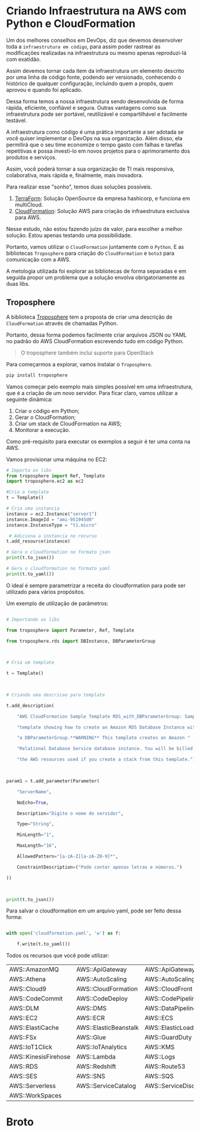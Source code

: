
# Criando Infraestrutura na AWS com Python e CloudFormation

Um dos melhores conselhos em DevOps, diz que devemos desenvolver toda a `infraestrutura em código`, para assim poder rastrear as modificações realizadas na infraestrutura ou mesmo apenas reproduzi-lá com exatidão.

Assim devemos tornar cada item da infraestrutura um elemento descrito por uma linha de código fonte, podendo ser versionado, conhecendo o histórico de qualquer configuração, incluindo quem a propôs, quem aprovou e quando foi aplicado.

Dessa forma temos a nossa infraestrutura sendo desenvolvida de forma rápida, eficiente, confiável e segura. Outras vantagens como sua infraestrutura pode ser portável, reutilizável e compartilhável e facilmente testável.

A infraestrutura como código é uma prática importante a ser adotada se você quiser implementar o DevOps na sua organização. Além disso, ela permitirá que o seu time economize o tempo gasto com falhas e tarefas repetitivas e possa investi-lo em novos projetos para o aprimoramento dos produtos e serviços. 

Assim, você poderá tornar a sua organização de TI mais responsiva, colaborativa, mais rápida e, finalmente, mais inovadora.

Para realizar esse "sonho", temos duas soluções possíveis.

1. [TerraForm](https://www.terraform.io/): Solução OpenSource da empresa hashicorp, e funciona em multiCloud.
2. [CloudFormation](https://aws.amazon.com/pt/cloudformation/?sc_channel=PS&sc_campaign=acquisition_BR&sc_publisher=google&sc_medium=english_cloudformation_b&sc_content=cloudformation_e&sc_detail=cloudformation&sc_category=cloudformation&sc_segment=159751569489&sc_matchtype=e&sc_country=BR&s_kwcid=AL!4422!3!159751569489!e!!g!!cloudformation&ef_id=EAIaIQobChMI68T_7Pbf4AIVUj0MCh3rfQrlEAAYASAAEgJw9vD_BwE:G:s): Solução AWS para criação de infraestrutura exclusiva para AWS.

Nesse estudo, não estou fazendo juízo de valor, para escolher a melhor solução. Estou apenas testando uma possibilidade.

Portanto, vamos utilizar o `CloudFormation` juntamente com o `Python`. E as bibliotecas `Troposphere` para criação do `CloudFormation` e `boto3` para comunicação com a AWS.

A metologia utilizada foi explorar as bibliotecas de forma separadas e em seguida propor um problema que a solução envolva obrigatoriamente as duas libs.

## Troposphere

A biblioteca [Troposphere](https://github.com/cloudtools/troposphere) tem a proposta de criar uma descrição de `CloudFormation` através de chamadas Python.

Portanto, dessa forma podemos facilmente criar arquivos JSON ou YAML no padrão do AWS CloudFormation escrevendo tudo em código Python.

> O troposphere também inclui suporte para OpenStack

Para começarmos a explorar, vamos instalar o `Troposphere`.

```bash
pip install troposphere
```

Vamos começar pelo exemplo mais simples possível em uma infraestrutura, que é a criação de um novo servidor. Para ficar claro, vamos utilizar a seguinte dinâmica:

1. Criar o código em Python;
2. Gerar o CloudFormation;
3. Criar um stack de CloudFormation na AWS;
4. Monitorar a execução.

Como pré-requisito para executar os exemplos a seguir é ter uma conta na AWS.

Vamos provisionar uma máquina no EC2:

```python
# Importa as libs
from troposphere import Ref, Template
import troposphere.ec2 as ec2

#Cria o template
t = Template()

# Cria uma instancia
instance = ec2.Instance("server1")
instance.ImageId = "ami-951945d0"
instance.InstanceType = "t1.micro"

 # Adiciona a instancia no recurso
t.add_resource(instance)

# Gera o cloudformation no formato json
print(t.to_json())

# Gera o cloudformation no formato yaml
print(t.to_yaml())

```



 

O ideal é sempre parametrizar a receita do cloudformation para pode ser utilizado para vários propósitos.

 

Um exemplo de utilização de parâmetros:

 

```python

# Importando as libs

from troposphere import Parameter, Ref, Template

from troposphere.rds import DBInstance, DBParameterGroup

 

# Cria um template

t = Template()

 

# Criando uma descricao para template

t.add_description(

    "AWS CloudFormation Sample Template RDS_with_DBParameterGroup: Sample "

    "template showing how to create an Amazon RDS Database Instance with "

    "a DBParameterGroup.**WARNING** This template creates an Amazon "

    "Relational Database Service database instance. You will be billed for "

    "the AWS resources used if you create a stack from this template.")

 

param1 = t.add_parameter(Parameter(

    "ServerName",

    NoEcho=True,

    Description="Digite o nome do servidor",

    Type="String",

    MinLength="1",

    MaxLength="16",

    AllowedPattern="[a-zA-Z][a-zA-Z0-9]*",

    ConstraintDescription=("Pode conter apenas letras e números.")

))

 

print(t.to_json())

```

Para salvar o cloudformation em um arquivo yaml, pode ser feito dessa forma:

 

```python

with open('cloudformation.yaml', 'w') as f:

    f.write(t.to_yaml())

```

 

Todos os recursos que você pode utilizar:

|||||||
|-------------|---------------|-----------------|--------------|------------|---------------------------|
|AWS::AmazonMQ|AWS::ApiGateway|AWS::ApiGatewayV2|AWS::AppStream|AWS::AppSync|AWS::ApplicationAutoScaling|
|AWS::Athena|AWS::AutoScaling|AWS::AutoScalingPlans|AWS::Batch|AWS::Budgets|AWS::CertificateManager|
|AWS::Cloud9|AWS::CloudFormation|AWS::CloudFront|AWS::CloudTrail|AWS::CloudWatch|AWS::CodeBuild|
|AWS::CodeCommit|AWS::CodeDeploy|AWS::CodePipeline|AWS::Cognito|AWS::Config|AWS::DAX|
|AWS::DLM|AWS::DMS|AWS::DataPipeline|AWS::DirectoryService|AWS::DocDB|AWS::DynamoDB|
|AWS::EC2|AWS::ECR|AWS::ECS|AWS::EFS|AWS::EKS|AWS::EMR|
|AWS::ElastiCache|AWS::ElasticBeanstalk|AWS::ElasticLoadBalancing|AWS::ElasticLoadBalancingV2|AWS::Elasticsearch|AWS::Events|
|AWS::FSx|AWS::Glue|AWS::GuardDuty|AWS::IAM|AWS::Inspector|AWS::IoT|
|AWS::IoT1Click|AWS::IoTAnalytics|AWS::KMS|AWS::Kinesis|AWS::KinesisAnalytics|AWS::KinesisAnalyticsV2|
|AWS::KinesisFirehose|AWS::Lambda|AWS::Logs|AWS::Neptune|AWS::OpsWorks|AWS::OpsWorksCM|
|AWS::RDS|AWS::Redshift|AWS::Route53|AWS::Route53Resolver|AWS::S3|AWS::SDB|
|AWS::SES|AWS::SNS|AWS::SQS|AWS::SSM|AWS::SageMaker|AWS::SecretsManager|
|AWS::Serverless|AWS::ServiceCatalog|AWS::ServiceDiscovery|AWS::StepFunctions|AWS::WAF|AWS::WAFRegional|
|AWS::WorkSpaces|  | | | |


# Broto